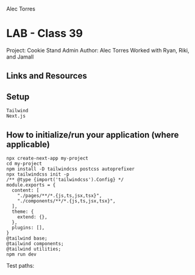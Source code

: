 Alec Torres 
# LAB - Class 39
Project: Cookie Stand Admin
Author: Alec Torres
Worked with Ryan, Riki, and Jamall
## Links and Resources

## Setup
```
Tailwind
Next.js
```
## How to initialize/run your application (where applicable)
```
npx create-next-app my-project
cd my-project
npm install -D tailwindcss postcss autoprefixer
npx tailwindcss init -p
/** @type {import('tailwindcss').Config} */
module.exports = {
  content: [
    "./pages/**/*.{js,ts,jsx,tsx}",
    "./components/**/*.{js,ts,jsx,tsx}",
  ],
  theme: {
    extend: {},
  },
  plugins: [],
}
@tailwind base;
@tailwind components;
@tailwind utilities;
npm run dev
```
Test paths: